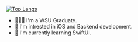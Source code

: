 [![Top Langs](https://github-readme-stats-git-masterrstaa-rickstaa.vercel.app/api/top-langs/?username=vladgershun&theme=gruvbox&card_width=1000&layout=compact)](https://github.com/anuraghazra/github-readme-stats)

- 👨🏻‍💻 I'm a WSU Graduate.
- 👀 I'm intrested in iOS and Backend development.
- 🌱 I'm currently learning SwiftUI.
